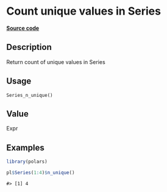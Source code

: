 

# Count unique values in Series

[**Source code**](https://github.com/pola-rs/r-polars/tree/8387e0a88c6889e6449b053999aada405c241066/R/series__series.R#L1005)

## Description

Return count of unique values in Series

## Usage

<pre><code class='language-R'>Series_n_unique()
</code></pre>

## Value

Expr

## Examples

``` r
library(polars)

pl$Series(1:4)$n_unique()
```

    #> [1] 4
